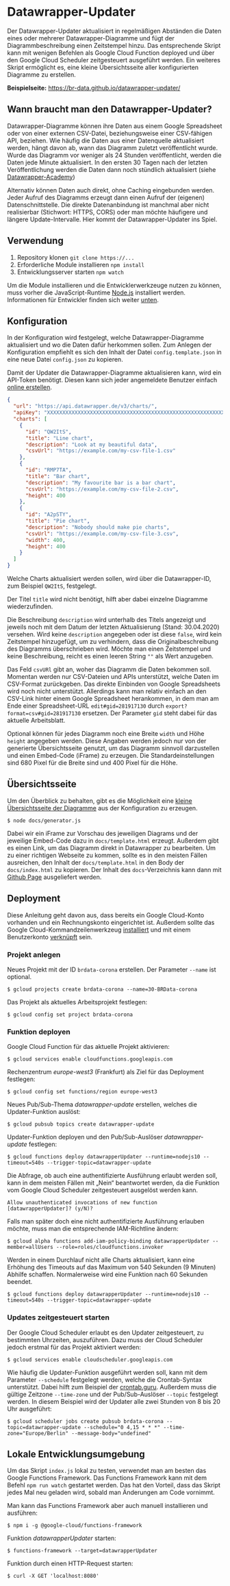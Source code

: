 # Datawrapper-Updater

Der Datawrapper-Updater aktualisiert in regelmäßigen Abständen die Daten eines oder mehrerer Datawrapper-Diagramme und fügt der Diagrammbeschreibung einen Zeitstempel hinzu. Das entsprechende Skript kann mit wenigen Befehlen als Google Cloud Function deployed und über den Google Cloud Scheduler zeitgesteuert ausgeführt werden. Ein weiteres Skript ermöglicht es, eine kleine Übersichtsseite aller konfigurierten Diagramme zu erstellen.

**Beispielseite:** <https://br-data.github.io/datawrapper-updater/>

## Wann braucht man den Datawrapper-Updater?

Datawrapper-Diagramme können ihre Daten aus einem Google Spreadsheet oder von einer externen CSV-Datei, beziehungsweise einer CSV-fähigen API, beziehen. Wie häufig die Daten aus einer Datenquelle aktualisiert werden, hängt davon ab, wann das Diagramm zuletzt veröffentlicht wurde. Wurde das Diagramm vor weniger als 24 Stunden veröffentlicht, werden die Daten jede Minute aktualisiert. In den ersten 30 Tagen nach der letzten Veröffentlichung werden die Daten dann noch stündlich aktualisiert (siehe [Datawrapper-Academy](https://academy.datawrapper.de/article/60-external-data-sources))

Alternativ können Daten auch direkt, ohne Caching eingebunden werden. Jeder Aufruf des Diagramms erzeugt dann einen Aufruf der (eigenen) Datenschnittstelle. Die direkte Datenanbindung ist manchmal aber nicht realisierbar (Stichwort: HTTPS, CORS) oder man möchte häufigere und längere Update-Intervalle. Hier kommt der Datawrapper-Updater ins Spiel.

## Verwendung

1. Repository klonen `git clone https://...`
2. Erforderliche Module installieren `npm install`
3. Entwicklungsserver starten `npm watch`

Um die Module installieren und die Entwicklerwerkzeuge nutzen zu können, muss vorher die JavaScript-Runtime [Node.js](https://nodejs.org/en/download/) installiert werden. Informationen für Entwickler finden sich weiter [unten](#user-content-entwickeln).

## Konfiguration

In der Konfiguration wird festgelegt, welche Datawrapper-Diagramme aktualisiert und wo die Daten dafür herkommen sollen. Zum Anlegen der Konfiguration empfiehlt es sich den Inhalt der Datei `config.template.json` in eine neue Datei `config.json` zu kopieren.

Damit der Updater die Datawrapper-Diagramme aktualisieren kann, wird ein API-Token benötigt. Diesen kann sich jeder angemeldete Benutzer einfach [online erstellen](https://app.datawrapper.de/account/api-tokens).

```json
{
  "url": "https://api.datawrapper.de/v3/charts/",
  "apiKey": "XXXXXXXXXXXXXXXXXXXXXXXXXXXXXXXXXXXXXXXXXXXXXXXXXXXXXXXXXXXXXXXX",
  "charts": [
    {
      "id": "QW2ItS",
      "title": "Line chart",
      "description": "Look at my beautiful data",
      "csvUrl": "https://example.com/my-csv-file-1.csv"
    },
    {
      "id": "RMP7TA",
      "title": "Bar chart",
      "description": "My favourite bar is a bar chart",
      "csvUrl": "https://example.com/my-csv-file-2.csv",
      "height": 400
    },
    {
      "id": "A2pSTY",
      "title": "Pie chart",
      "description": "Nobody should make pie charts",
      "csvUrl": "https://example.com/my-csv-file-3.csv",
      "width": 400,
      "height": 400
    }
  ]
}
```

Welche Charts aktualisiert werden sollen, wird über die Datawrapper-ID, zum Beispiel `QW2ItS`, festgelegt.

Der Titel `title` wird nicht benötigt, hilft aber dabei einzelne Diagramme wiederzufinden.

Die Beschreibung `description` wird unterhalb des Titels angezeigt und jeweils noch mit dem Datum der letzten Aktualisierung (Stand: 30.04.2020) versehen. Wird keine `description` angegeben oder ist diese `false`, wird kein Zeitstempel hinzugefügt, um zu verhindern, dass die Originalbeschreibung des Diagramms überschrieben wird. Möchte man einen Zeitstempel und keine Beschreibung, reicht es einen leeren String `""` als Wert anzugeben.

Das Feld `csvURl` gibt an, woher das Diagramm die Daten bekommen soll. Momentan werden nur CSV-Dateien und APIs unterstützt, welche Daten im CSV-Format zurückgeben. Das direkte Einbinden von Google Spreadsheets wird noch nicht unterstützt. Allerdings kann man relativ einfach an den CSV-Link hinter einem Google Spreadsheet herankommen, in dem man am Ende einer Spreadsheet-URL `edit#gid=281917130` durch `export?format=csv#gid=281917130` ersetzen. Der Parameter `gid` steht dabei für das aktuelle Arbeitsblatt.

Optional können für jedes Diagramm noch eine Breite `width` und Höhe `height` angegeben werden. Diese Angaben werden jedoch nur von der generierte Übersichtsseite genutzt, um das Diagramm sinnvoll darzustellen und einen Embed-Code (iFrame) zu erzeugen. Die Standardeinstellungen sind 680 Pixel für die Breite sind und 400 Pixel für die Höhe.

## Übersichtsseite

Um den Überblick zu behalten, gibt es die Möglichkeit eine [kleine Übersichtsseite der Diagramme](https://br-data.github.io/datawrapper-updater/) aus der Konfiguration zu erzeugen.

```console
$ node docs/generator.js
```

Dabei wir ein iFrame zur Vorschau des jeweiligen Diagrams und der jeweilige Embed-Code dazu in `docs/template.html` erzeugt. Außerdem gibt es einen Link, um das Diagramm direkt in Datawrapper zu bearbeiten. Um zu einer richtigen Webseite zu kommen, sollte es in den meisten Fällen ausreichen, den Inhalt der `docs/template.html` in den Body der `docs/index.html` zu kopieren. Der Inhalt des `docs`-Verzeichnis kann dann mit [Github Page](https://guides.github.com/features/pages/) ausgeliefert werden.

## Deployment

Diese Anleitung geht davon aus, dass bereits ein Google Cloud-Konto vorhanden und ein Rechnungskonto eingerichtet ist. Außerdem sollte das Google Cloud-Kommandzeilenwerkzeug [installiert](https://cloud.google.com/sdk/install) und mit einem Benutzerkonto [verknüpft](https://cloud.google.com/sdk/docs/initializing) sein.

### Projekt anlegen

Neues Projekt mit der ID `brdata-corona` erstellen. Der Parameter `--name` ist optional.

```console
$ gcloud projects create brdata-corona --name=30-BRData-corona
```

Das Projekt als aktuelles Arbeitsprojekt festlegen:

```console
$ gcloud config set project brdata-corona
```

### Funktion deployen

Google Cloud Function für das aktuelle Projekt aktivieren:

```console
$ gcloud services enable cloudfunctions.googleapis.com
```

Rechenzentrum *europe-west3* (Frankfurt) als Ziel für das Deployment festlegen:

```console
$ gcloud config set functions/region europe-west3
```

Neues Pub/Sub-Thema *datawrapper-update* erstellen, welches die Updater-Funktion auslöst:

```console
$ gcloud pubsub topics create datawrapper-update
```

Updater-Funktion deployen und den Pub/Sub-Auslöser *datawrapper-update* festlegen:

```console
$ gcloud functions deploy datawrapperUpdater --runtime=nodejs10 --timeout=540s --trigger-topic=datawrapper-update
```

Die Abfrage, ob auch eine authentifizierte Ausführung erlaubt werden soll, kann in dem meisten Fällen mit „Nein“ beantwortet werden, da die Funktion vom Google Cloud Scheduler zeitgesteuert ausgelöst werden kann.

```console
Allow unauthenticated invocations of new function [datawrapperUpdater]? (y/N)?
```

Falls man später doch eine nicht authentifizierte Ausführung erlauben möchte, muss man die entsprechende IAM-Richtline ändern:

```console
$ gcloud alpha functions add-iam-policy-binding datawrapperUpdater --member=allUsers --role=roles/cloudfunctions.invoker
```

Werden in einem Durchlauf nicht alle Charts aktualisiert, kann eine Erhöhung des Timeouts auf das Maximum von 540 Sekunden (9 Minuten) Abhilfe schaffen. Normalerweise wird eine Funktion nach 60 Sekunden beendet.

```console
$ gcloud functions deploy datawrapperUpdater --runtime=nodejs10 --timeout=540s --trigger-topic=datawrapper-update
```

### Updates zeitgesteuert starten

Der Google Cloud Scheduler erlaubt es den Updater zeitgesteuert, zu bestimmten Uhrzeiten, auszuführen. Dazu muss der Cloud Scheduler jedoch erstmal für das Projekt aktiviert werden:

```console
$ gcloud services enable cloudscheduler.googleapis.com
```

Wie häufig die Updater-Funktion ausgeführt werden soll, kann mit dem Parameter `--schedule` festgelegt werden, welche die Crontab-Syntax unterstützt. Dabei hilft zum Beispiel der [crontab.guru](https://crontab.guru/). Außerdem muss die gültige Zeitzone `--time-zone` und der Pub/Sub-Auslöser `--topic` festgelegt werden. In diesem Beispiel wird der Updater alle zwei Stunden von 8 bis 20 Uhr ausgeführt:

```console
$ gcloud scheduler jobs create pubsub brdata-corona --topic=datawrapper-update --schedule="0 4,15 * * *" --time-zone="Europe/Berlin" --message-body="undefined"
```

## Lokale Entwicklungsumgebung

Um das Skript `index.js` lokal zu testen, verwendet man am besten das Google Functions Framework. Das Functions Framework kann mit dem Befehl `npm run watch` gestartet werden. Das hat den Vorteil, dass das Skript jedes Mal neu geladen wird, sobald man Änderungen am Code vornimmt.

Man kann das Functions Framework aber auch manuell installieren und ausführen:

```console
$ npm i -g @google-cloud/functions-framework
```

Funktion *datawrapperUpdater* starten:

```console
$ functions-framework --target=datawrapperUpdater
```

Funktion durch einen HTTP-Request starten:

```console
$ curl -X GET 'localhost:8080'
```
